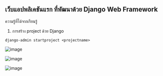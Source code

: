 ## เว็บแอปพลิเคชันแรก ที่พัฒนาด้วย Django Web Framework

ความรู้ที่ได้จากเรียนรู้

1. การสร้าง project ด้วย Django

```shell
django-admin startproject <projectname>
```

![image](https://numvarn.github.io/resume/asset/images/web/my_webapp/001.png)

![image](https://numvarn.github.io/resume/asset/images/web/my_webapp/002.png)

![image](https://numvarn.github.io/resume/asset/images/web/my_webapp/003.png)
